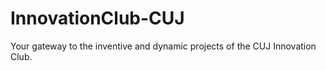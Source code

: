# InnovationClub-CUJ
Your gateway to the inventive and dynamic projects of the CUJ Innovation Club.

